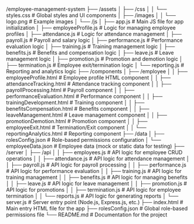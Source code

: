 /employee-management-system
├── /assets
│   ├── /css
│   │   └── styles.css                # Global styles and UI components
│   ├── /images
│   │   └── logo.png                  # Example images
│   └── /js
│       ├── app.js                    # Main JS file for app initialization
│       ├── employeeProfile.js         # Logic for managing employee profiles
│       ├── attendance.js             # Logic for attendance management
│       ├── payroll.js                # Payroll and salary logic
│       ├── performance.js            # Performance evaluation logic
│       ├── training.js               # Training management logic
│       ├── benefits.js               # Benefits and compensation logic
│       ├── leave.js                  # Leave management logic
│       ├── promotion.js              # Promotion and demotion logic
│       ├── termination.js            # Employee exit/termination logic
│       └── reporting.js              # Reporting and analytics logic
├── /components
│   ├── /employee
│   │   ├── employeeProfile.html      # Employee profile HTML component
│   │   ├── attendanceTracking.html  # Attendance tracking component
│   │   ├── payrollProcessing.html   # Payroll component
│   │   ├── performanceEvaluation.html # Performance component
│   │   ├── trainingDevelopment.html # Training component
│   │   ├── benefitsCompensation.html # Benefits component
│   │   ├── leaveManagement.html     # Leave management component
│   │   ├── promotionDemotion.html   # Promotion component
│   │   ├── employeeExit.html        # Termination/Exit component
│   │   └── reportingAnalytics.html  # Reporting component
├── /data
│   ├── rolesConfig.json              # Role-based permissions configuration
│   └── employeeData.json             # Employee data (mock or static data for testing)
├── /server
│   ├── /api
│   │   ├── employees.js              # API logic for employee CRUD operations
│   │   ├── attendance.js             # API logic for attendance management
│   │   ├── payroll.js                # API logic for payroll processing
│   │   ├── performance.js            # API logic for performance evaluation
│   │   ├── training.js               # API logic for training management
│   │   ├── benefits.js               # API logic for managing benefits
│   │   ├── leave.js                  # API logic for leave management
│   │   ├── promotion.js              # API logic for promotions
│   │   ├── termination.js            # API logic for employee termination
│   │   └── reports.js                # API logic for generating reports
│   └── server.js                     # Server entry point (Node.js, Express.js, etc.)
├── index.html                        # Main entry HTML file for the app
├── rolesConfig.json                  # Global role-based permissions file
└── README.md                         # Documentation for the project
